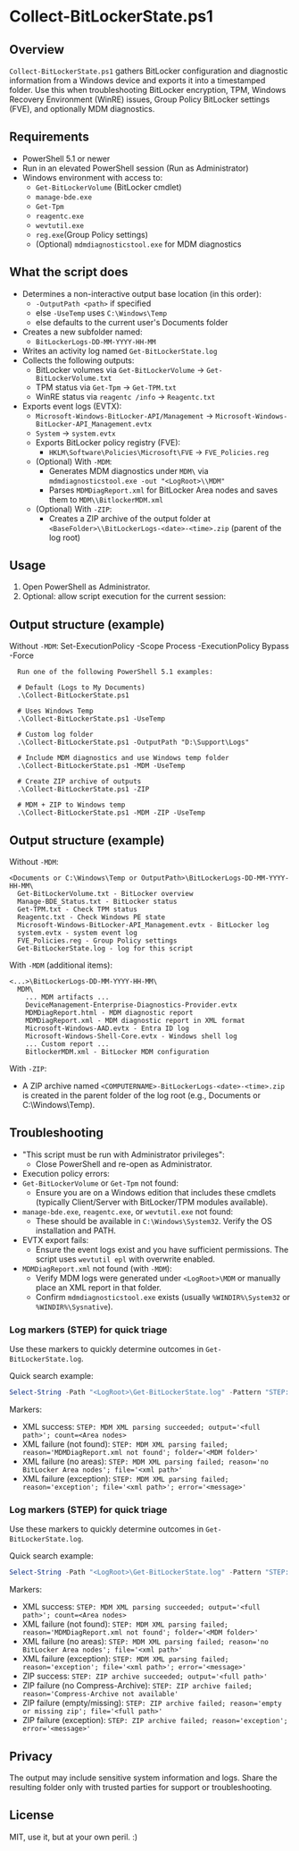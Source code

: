 # Collect-BitLockerState.ps1

## Overview
`Collect-BitLockerState.ps1` gathers BitLocker configuration and diagnostic information from a Windows device and exports it into a timestamped folder. Use this when troubleshooting BitLocker encryption, TPM, Windows Recovery Environment (WinRE) issues, Group Policy BitLocker settings (FVE), and optionally MDM diagnostics.

## Requirements
- PowerShell 5.1 or newer
- Run in an elevated PowerShell session (Run as Administrator)
- Windows environment with access to:
  - `Get-BitLockerVolume` (BitLocker cmdlet)
  - `manage-bde.exe`
  - `Get-Tpm`
  - `reagentc.exe`
  - `wevtutil.exe`
  - `reg.exe`(Group Policy settings)
  - (Optional) `mdmdiagnosticstool.exe` for MDM diagnostics

## What the script does
- Determines a non-interactive output base location (in this order):
  - `-OutputPath <path>` if specified
  - else `-UseTemp` uses `C:\Windows\Temp`
  - else defaults to the current user's Documents folder
- Creates a new subfolder named:
  - `BitLockerLogs-DD-MM-YYYY-HH-MM`
- Writes an activity log named `Get-BitLockerState.log`
- Collects the following outputs:
  - BitLocker volumes via `Get-BitLockerVolume` → `Get-BitLockerVolume.txt`
  - TPM status via `Get-Tpm` → `Get-TPM.txt`
  - WinRE status via `reagentc /info` → `Reagentc.txt`
- Exports event logs (EVTX):
  - `Microsoft-Windows-BitLocker-API/Management` → `Microsoft-Windows-BitLocker-API_Management.evtx`
  - `System` → `system.evtx`
  - Exports BitLocker policy registry (FVE):
    - `HKLM\Software\Policies\Microsoft\FVE` → `FVE_Policies.reg`
  - (Optional) With `-MDM`:
    - Generates MDM diagnostics under `MDM\` via `mdmdiagnosticstool.exe -out "<LogRoot>\\MDM"`
    - Parses `MDMDiagReport.xml` for BitLocker Area nodes and saves them to `MDM\\BitlockerMDM.xml`
  - (Optional) With `-ZIP`:
    - Creates a ZIP archive of the output folder at `<BaseFolder>\\BitLockerLogs-<date>-<time>.zip` (parent of the log root)

## Usage

1) Open PowerShell as Administrator.
2) Optional: allow script execution for the current session:

## Output structure (example)
Without `-MDM`:
Set-ExecutionPolicy -Scope Process -ExecutionPolicy Bypass -Force
```
  Run one of the following PowerShell 5.1 examples:
  
  # Default (Logs to My Documents)
  .\Collect-BitLockerState.ps1
  
  # Uses Windows Temp
  .\Collect-BitLockerState.ps1 -UseTemp
  
  # Custom log folder
  .\Collect-BitLockerState.ps1 -OutputPath "D:\Support\Logs"
  
  # Include MDM diagnostics and use Windows temp folder
  .\Collect-BitLockerState.ps1 -MDM -UseTemp
  
  # Create ZIP archive of outputs
  .\Collect-BitLockerState.ps1 -ZIP
  
  # MDM + ZIP to Windows temp
  .\Collect-BitLockerState.ps1 -MDM -ZIP -UseTemp
```

  ## Output structure (example)
  Without `-MDM`:
  ```
  <Documents or C:\Windows\Temp or OutputPath>\BitLockerLogs-DD-MM-YYYY-HH-MM\
    Get-BitLockerVolume.txt - BitLocker overview
    Manage-BDE_Status.txt - BitLocker status
    Get-TPM.txt - Check TPM status
    Reagentc.txt - Check Windows PE state
    Microsoft-Windows-BitLocker-API_Management.evtx - BitLocker log
    system.evtx - system event log
    FVE_Policies.reg - Group Policy settings
    Get-BitLockerState.log - log for this script
  ```

  With `-MDM` (additional items):
  ```
  <...>\BitLockerLogs-DD-MM-YYYY-HH-MM\
    MDM\
      ... MDM artifacts ...
      DeviceManagement-Enterprise-Diagnostics-Provider.evtx
      MDMDiagReport.html - MDM diagnostic report
      MDMDiagReport.xml - MDM diagnostic report in XML format
      Microsoft-Windows-AAD.evtx - Entra ID log
      Microsoft-Windows-Shell-Core.evtx - Windows shell log
      ... Custom report ...
      BitlockerMDM.xml - BitLocker MDM configuration
  ```
  
  With `-ZIP`:
  - A ZIP archive named `<COMPUTERNAME>-BitLockerLogs-<date>-<time>.zip` is created in the parent folder of the log root (e.g., Documents or C:\\Windows\\Temp).

## Troubleshooting
- "This script must be run with Administrator privileges":
  - Close PowerShell and re-open as Administrator.
- Execution policy errors:
- `Get-BitLockerVolume` or `Get-Tpm` not found:
  - Ensure you are on a Windows edition that includes these cmdlets (typically Client/Server with BitLocker/TPM modules available).
- `manage-bde.exe`, `reagentc.exe`, or `wevtutil.exe` not found:
  - These should be available in `C:\Windows\System32`. Verify the OS installation and PATH.
- EVTX export fails:
  - Ensure the event logs exist and you have sufficient permissions. The script uses `wevtutil epl` with overwrite enabled.
- `MDMDiagReport.xml` not found (with `-MDM`):
  - Verify MDM logs were generated under `<LogRoot>\MDM` or manually place an XML report in that folder.
  - Confirm `mdmdiagnosticstool.exe` exists (usually `%WINDIR%\System32` or `%WINDIR%\Sysnative`).
  
### Log markers (STEP) for quick triage

Use these markers to quickly determine outcomes in `Get-BitLockerState.log`.

Quick search example:

```powershell
Select-String -Path "<LogRoot>\Get-BitLockerState.log" -Pattern "STEP: MDM XML parsing|STEP: .* event log export|STEP: FVE registry export"
```

Markers:

- XML success: `STEP: MDM XML parsing succeeded; output='<full path>'; count=<Area nodes>`
- XML failure (not found): `STEP: MDM XML parsing failed; reason='MDMDiagReport.xml not found'; folder='<MDM folder>'`
- XML failure (no areas): `STEP: MDM XML parsing failed; reason='no BitLocker Area nodes'; file='<xml path>'`
- XML failure (exception): `STEP: MDM XML parsing failed; reason='exception'; file='<xml path>'; error='<message>'`

### Log markers (STEP) for quick triage

Use these markers to quickly determine outcomes in `Get-BitLockerState.log`.

Quick search example:

```powershell
Select-String -Path "<LogRoot>\Get-BitLockerState.log" -Pattern "STEP: MDM XML parsing|STEP: .* event log export|STEP: FVE registry export|STEP: ZIP archive"
```

Markers:

- XML success: `STEP: MDM XML parsing succeeded; output='<full path>'; count=<Area nodes>`
- XML failure (not found): `STEP: MDM XML parsing failed; reason='MDMDiagReport.xml not found'; folder='<MDM folder>'`
- XML failure (no areas): `STEP: MDM XML parsing failed; reason='no BitLocker Area nodes'; file='<xml path>'`
- XML failure (exception): `STEP: MDM XML parsing failed; reason='exception'; file='<xml path>'; error='<message>'`
- ZIP success: `STEP: ZIP archive succeeded; output='<full path>'`
- ZIP failure (no Compress-Archive): `STEP: ZIP archive failed; reason='Compress-Archive not available'`
- ZIP failure (empty/missing): `STEP: ZIP archive failed; reason='empty or missing zip'; file='<full path>'`
- ZIP failure (exception): `STEP: ZIP archive failed; reason='exception'; error='<message>'`

## Privacy
The output may include sensitive system information and logs. Share the resulting folder only with trusted parties for support or troubleshooting.

## License
MIT, use it, but at your own peril. :)
